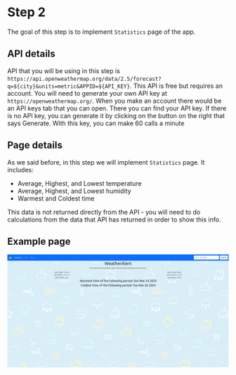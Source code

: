 # Step 2

The goal of this step is to implement `Statistics` page of the app.

## API details

API that you will be using in this step is `https://api.openweathermap.org/data/2.5/forecast?q=${city}&units=metric&APPID=${API_KEY}`. This API is free but requires an account. You will need to generate your own API key at `https://openweathermap.org/`. When you make an account there would be an API keys tab that you can open. There you can find your API key. If there is no API key, you can generate it by clicking on the button on the right that says Generate. With this key, you can make 60 calls a minute

## Page details

As we said before, in this step we will implement `Statistics` page. It includes:
* Average, Highest, and Lowest temperature
* Average, Highest, and Lowest humidity
* Warmest and Coldest time

This data is not returned directly from the API - you will need to do calculations from the data that API has returned in order to show this info.

## Example page
![alt text](image.png)